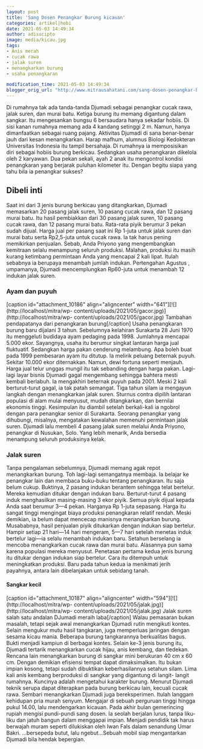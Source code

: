 ```yaml
---
layout: post
title: 'Sang Dosen Penangkar Burung kicauan'
categories: artikel|hobi
date: 2021-05-03 14:49:34
author: adisucipto
image: media/kicau.jpg
tags:
- Anis merah
- cucak rawa
- jalak suren
- menangkarkan burung
- usaha penangkaran

modification_time: 2021-05-03 14:49:34
blogger_orig_url: "http://www.mitrausahatani.com/sang-dosen-penangkar-burung-kicauan.html"
---
```


Di rumahnya tak ada tanda-tanda Djumadi sebagai penangkar cucak rawa, jalak
suren, dan murai batu. Ketiga burung itu memang digantung dalam sangkar. Itu
mengesankan bungsu 6 bersaudara hanya sekadar hobiis. Di sisi kanan rumahnya
memang ada 4 kandang setinggi 2 m. Namun, hanya dimanfaatkan sebagai ruang
pajang. Aktivitas Djumadi di sana benar-benar jauh dari kesan menangkarkan.
Harap mafhum, alumnus Biologi Kedokteran Universitas Indonesia itu tampil
bersahaja. Di rumahnya ia memposisikan diri sebagai hobiis burung berkicau.
Sedangkan usaha penangkaran dikelola oleh 2 karyawan. Dua pekan sekali, ayah 2
anak itu mengontrol kondisi penangkaran yang berjarak puluhan kilometer itu.
Dengan begitu siapa yang tahu bila ia penangkar sukses?

## Dibeli inti

Saat ini dari 3 jenis burung berkicau yang ditangkarkan, Djumadi memasarkan 20
pasang jalak suren, 10 pasang cucak rawa, dan 12 pasang murai batu. Itu hasil
pembiakkan dari 30 pasang jalak suren, 10 pasang cucak rawa, dan 12 pasang
murai batu. Rata-rata piyik berumur 3 pekan sudah dijual. Harga jual per
pasang saat ini Rp 1-juta untuk jalak suren dan murai batu serta Rp2,5-juta
untuk cucak rawa. Ia tak harus pening memikirkan penjualan. Sebab, Anda
Priyono yang mengembangkan kemitraan selalu menampung seluruh produksi.
Malahan, produksi itu masih kurang ketimbang permintaan Anda yang mencapai 2
kali lipat. Itulah sebabnya ia berupaya menambah jumlah indukan. Pertengahan
Agustus , umpamanya, Djumadi mencemplungkan Rp60-juta untuk menambah 12
indukan jalak suren.

### Ayam dan puyuh

[caption id="attachment_10186" align="aligncenter"
width="641"][![](http://localhost/mitra/wp-
content/uploads/2021/05/gacor.jpg)](http://localhost/mitra/wp-
content/uploads/2021/05/gacor.jpg) Tambahan pendapatanya dari penangkaran
burung[/caption] Usaha penangkaran burung baru dijalani 3 tahun. Sebelumnya
kelahiran Surakarta 28 Juni 1970 itu menggeluti budidaya ayam pedaging pada
1998. Jumlahnya mencapai 5.000 ekor. Sayangnya, usaha itu berumur singkat
lantaran harga jual fluktuatif. Sedangkan harga pakan cenderung melambung. Apa
boleh buat pada 1999 pembesaran ayam itu ditutup. Ia melirik peluang beternak
puyuh. Sekitar 10.000 ekor diternakkan. Namun, dewi fortuna seperti menjauh.
Harga jual telur unggas mungil itu tak sebanding dengan harga pakan. Lagi-lagi
layar bisnis Djumadi gagal mengembang sehingga bahtera mesti kembali berlabuh.
Ia mengakhiri beternak puyuh pada 2001. Meski 2 kali berturut-turut gagal, ia
tak patah semangat. Tiga tahun silam ia mengayun langkah dengan menangkarkan
jalak suren. Sturnus contra dipilih lantaran populasi di alam mulai menyusut,
mudah ditangkarkan, dan bernilai ekonomis tinggi. Kesimpulan itu diambil
setelah berkali-kali ia ngobrol dengan para penangkar senior di Surakarta.
Seorang penangkar yang dihubungi, misalnya, mengatakan kewalahan memenuhi
permintaan jalak suren. Djumadi lalu membeli 4 pasang jalak suren melalui Anda
Priyono, penangkar di Nusukan, Solo. Yang lebih menarik, Anda bersedia
menampung seluruh produksinya kelak.

### Jalak suren

Tanpa pengalaman sebelumnya, Djumadi memang agak repot menangkarkan burung.
Toh lagi-lagi semangatnya membaja. Ia belajar ke penangkar lain dan membaca
buku-buku tentang penangkaran. Itu saja belum cukup. Buktinya, 2 pasang
indukan berantem sehingga telat bertelur. Mereka kemudian ditukar dengan
indukan baru. Berturut-turut 4 pasang induk menghasilkan masing-masing 3 ekor
piyik. Semua piyik dijual kepada Anda saat berumur 3—4 pekan. Harganya Rp
1-juta sepasang. Harga itu sangat tinggi mengingat biaya produksi penangkaran
relatif rendah. Meski demikian, ia belum dapat mencecap manisnya menangkarkan
burung. Musababnya, hasil penjualan piyik ditukarkan dengan indukan siap
bertelur. Hampir setiap 21 hari—14 hari mengeram, 5—7 hari setelah menetas
induk bertelur lagi—ia selalu menambah indukan baru. Setahun berselang ia
mencoba menangkarkan cucak rawa dan murai batu. Alasannya pun sama karena
populasi mereka menyusut. Penetasan pertama kedua jenis burung itu ditukar
dengan indukan siap bertelur. Cara itu ditempuh untuk meningkatkan produksi.
Baru pada tahun kedua ia menikmati jerih payahnya, antara lain dibelanjakan
untuk sebidang tanah.

#### Sangkar kecil

[caption id="attachment_10187" align="aligncenter"
width="594"][![](http://localhost/mitra/wp-
content/uploads/2021/05/jalak.jpg)](http://localhost/mitra/wp-
content/uploads/2021/05/jalak.jpg) Jalak suren salah satu andalan DJumadi
meraih laba[/caption] Walau pemasaran bukan masalah, tetapi sejak awal
menangkarkan Djumadi rutin mengikuti kontes. Selain mengukur mutu hasil
tangkaran, juga memperluas jaringan dengan sesama kicau mania. Beberapa burung
tangkarannya berkualitas bagus. Bukti menjadi kampiun di berbagai kontes.
Selain ke-3 jenis burung itu, Djumadi tertarik menangkarkan cucak hijau, anis
kembang, dan tledekan. Rencana lain menangkarkan burung di sangkar mini
berukuran 40 cm x 60 cm. Dengan demikian efisiensi tempat dapat dimaksimalkan.
Itu bukan impian kosong, tetapi sudah dibuktikan keberhasilannya setahun
silam. Lima kali anis kembang berproduksi di sangkar yang digantung di langit-
langit rumahnya. Kuncinya adalah mengetahui karakter burung. Menurut Djumadi
teknik serupa dapat diterapkan pada burung berkicau lain, kecuali cucak rawa.
Sembari menangkarkan Djumadi juga bereksperimen. Itulah langgam kehidupan pria
murah senyum. Mengajar di sebuah perguruan tinggi hingga pukul 14.00, lalu
mendengarkan kicauan. Pada akhir bulan gemerincing rupiah mengisi pundi-pundi
sang dosen. Ia seolah berjalan lurus, tanpa liku-liku dan jatuh bangun dalam
menggapai impian. Menjadi pendidik tak harus berwajah muram seperti dilukiskan
oleh Iwan Fals dalam senandung Umar Bakri. ...bersepeda butut, lalu
ngebut...Sebuah mobil siap mengantarkan Djumadi bila hendak bepergian.


